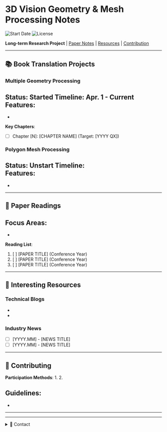 # 3D Vision Geometry & Mesh Processing Notes

![Start Date](https://img.shields.io/badge/Start%20Date-2025.04.01-success)
![License](https://img.shields.io/badge/License-CC--BY--NC--4.0-lightgrey)

**Long-term Research Project** | [Paper Notes](#paper-readings) | [Resources](#interesting-resources) | [Contribution](#contributing)

---

## 📚 Book Translation Projects

### Multiple Geometry Processing
**Status**: Started
**Timeline**: Apr. 1 - Current  
**Features**:
- 
- 
**Key Chapters**:
  - [ ] Chapter [N]: [CHAPTER NAME] (Target: [YYYY QX])

### Polygon Mesh Processing
**Status**: Unstart
**Timeline**:   
**Features**:
- 
- 

---

## 📄 Paper Readings
**Focus Areas**: 
- 
- 

**Reading List**:
1. [ ] [PAPER TITLE] (Conference Year)
2. [ ] [PAPER TITLE] (Conference Year)
3. [ ] [PAPER TITLE] (Conference Year)

---

## 🌟 Interesting Resources
### Technical Blogs
- 
- 

### Industry News
- [ ] [YYYY.MM] - [NEWS TITLE]
- [ ] [YYYY.MM] - [NEWS TITLE]

---

## 🤝 Contributing
**Participation Methods**:
1. 
2. 

**Guidelines**:
- 
- 

---


---

<details>
<summary>📧 Contact</summary>
<br>
Author: Shu Pu<br>
Email: pushuabc@gmail.com<br>
</details>